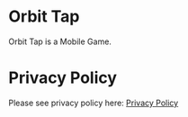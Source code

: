 # Orbit Tap
Orbit Tap is a Mobile Game.

# Privacy Policy
Please see privacy policy here: [Privacy Policy](Privacy%20Policy.md)
